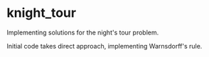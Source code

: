 # knight_tour
Implementing solutions for the night's tour problem.

Initial code takes direct approach, implementing Warnsdorff's rule.
